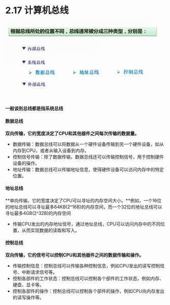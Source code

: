 # 2.17  计算机总线

![](imgs/0217_1.png)

**一般谈到总线都是指系统总线**

#### 数据总线

**双向传输，它的宽度决定了CPU和其他器件之间每次传输的数据量。**

- 数据传输：数据总线可以将数据从一个硬件设备传输到另一个硬件设备，如从内存到CPU，或者从输入设备到内存。
- 控制信号传输：除了数据传输，数据总线还可以传输控制信号，用于控制硬件设备的操作。
- 地址传输：数据总线可以传输地址信息，使得硬件设备可以访问内存中的特定位置。

#### 地址总线

**单向传输，它的宽度决定了CPU可以寻址的内存空间大小。**例如，一个16位的地址总线可以寻址最多64KB(2^16B)的内存空间，而一个32位的地址总线可以寻址最多4GB(2^32B)的内存空间

* 传输CPU发出的内存地址信号，通过地址总线，CPU可以访问内存中的不同位置，从而实现数据的读取和写入。

#### 控制总线

**双向传输，它的信号可以控制CPU和其他器件之间的数据传输和操作。**

- 传输控制信息：控制总线可以传输各种控制信息，例如CPU发出的读写控制信号、中断请求信号等。
- 控制各部件的工作状态：控制总线可以控制各个部件的工作状态，例如内存、硬盘、显卡等。
- 控制各部件的操作：控制总线可以控制各个部件的操作，例如CPU向内存发出的读写操作等。

